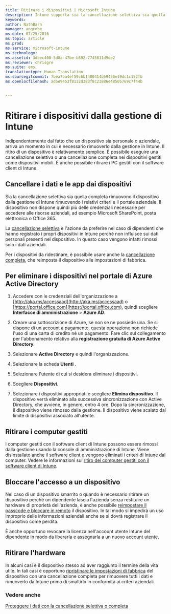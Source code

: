 ```yaml
---
title: Ritirare i dispositivi | Microsoft Intune
description: Intune supporta sia la cancellazione selettiva sia quella completa per ritirare il dispositivo dalla gestione di Intune rimuovendo i relativi criteri e il portale aziendale.
keywords: 
author: NathBarn
manager: angrobe
ms.date: 07/25/2016
ms.topic: article
ms.prod: 
ms.service: microsoft-intune
ms.technology: 
ms.assetid: 3dbec400-5d8a-47be-b892-7745811d9de2
ms.reviewer: chrisgre
ms.suite: ems
translationtype: Human Translation
ms.sourcegitcommit: 7bea7ba4ef59c6b1400414b59456e19dc1c152fb
ms.openlocfilehash: ad5e9453f8132d383f8c23886e48505769c7f44b


---
```


# Ritirare i dispositivi dalla gestione di Intune

Indipendentemente dal fatto che un dispositivo sia personale o aziendale, arriva un momento in cui è necessario rimuoverlo dalla gestione in Intune. Il ritiro di un dispositivo è relativamente semplice. È possibile eseguire una cancellazione selettiva o una cancellazione completa nei dispositivi gestiti come dispositivi mobili. È anche possibile ritirare i PC gestiti con il software client di Intune.

## Cancellare i dati e le app dai dispositivi
Sia la cancellazione selettiva sia quella completa rimuovono il dispositivo dalla gestione di Intune rimuovendo i relativi criteri e il portale aziendale. Il dispositivo non dispone quindi più delle credenziali necessarie per accedere alle risorse aziendali, ad esempio Microsoft SharePoint, posta elettronica o Office 365.

La [cancellazione selettiva](use-remote-wipe-to-help-protect-data-using-microsoft-intune.md#selective-wipe) è l'azione da preferire nel caso di dipendenti che hanno registrato i propri dispositivi in Intune perché non influisce sui dati personali presenti nel dispositivo. In questo caso vengono infatti rimossi solo i dati aziendali.

Per i dispositivi da ridestinare, è possibile usare anche la [cancellazione completa](use-remote-wipe-to-help-protect-data-using-microsoft-intune.md#full-wipe), che reimposta il dispositivo alle impostazioni di fabbrica.

## Per eliminare i dispositivi nel portale di Azure Active Directory

1.  Accedere con le credenziali dell'organizzazione a [http://aka.ms/accessaad](http://aka.ms/accessaad) o [https://portal.office.com](https://portal.office.com), quindi scegliere **Interfacce di amministrazione** &gt; **Azure AD**.

2.  Creare una sottoscrizione di Azure, se non se ne possiede una. Se si dispone di un account a pagamento, questa operazione non richiede l'uso di una carta di credito né un pagamento. Fare clic sul collegamento per l'abbonamento relativo alla **registrazione gratuita di Azure Active Directory**.

4.  Selezionare **Active Directory** e quindi l'organizzazione.

5.  Selezionare la scheda **Utenti** .

6.  Selezionare l'utente di cui si desidera eliminare i dispositivi.

7.  Scegliere **Dispositivi**.

8.  Selezionare i dispositivi appropriati e scegliere **Elimina dispositivo**. Il dispositivo verrà eliminato alla successiva sincronizzazione con Active Directory, che avviene, in genere, entro 4 ore. Dopo la sincronizzazione, il dispositivo viene rimosso dalla gestione. Il dispositivo viene scalato dal limite di dispositivi associato all'utente.

## Ritirare i computer gestiti
I computer gestiti con il software client di Intune possono essere rimossi dalla gestione usando la console di amministrazione di Intune. Viene disinstallato anche il software client e vengono eliminati i criteri di Intune dal computer. Vedere le informazioni sul [ritiro dei computer gestiti con il software client di Intune](common-windows-pc-management-tasks-with-the-microsoft-intune-computer-client#retire-a-computer.md).

## Bloccare l'accesso a un dispositivo
Nel caso di un dispositivo smarrito o quando è necessario ritirare un dispositivo perché un dipendente lascia l'azienda senza restituire un hardware di proprietà dell'azienda, è anche possibile [reimpostare il passcode e bloccare in remoto](use-remote-lock-and-passcode-reset-in-microsoft-intune.md) il dispositivo. In tal modo si impedirà un uso improprio delle informazioni aziendali anche se si dovrà registrare il dispositivo come perdita.

È anche opportuno revocare la licenza nell'account utente Intune del dipendente in modo da liberarla e assegnarla a un nuovo account utente.

## Ritirare l'hardware
In alcuni casi è il dispositivo stesso ad aver raggiunto il termine della vita utile. In tali casi è opportuno [ripristinare le impostazioni di fabbrica](use-remote-wipe-to-help-protect-data-using-microsoft-intune.md) del dispositivo con una cancellazione completa per rimuovere tutti i dati e rimuoverlo da Intune prima di smaltirlo in conformità ai criteri aziendali.

### Vedere anche
[Proteggere i dati con la cancellazione selettiva o completa](use-remote-wipe-to-help-protect-data-using-microsoft-intune.md)



<!--HONumber=Aug16_HO2-->



